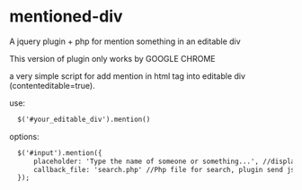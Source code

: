 mentioned-div
=============

A jquery plugin + php for mention something in an editable div

This version of plugin only works by GOOGLE CHROME

a very simple script for add mention in html tag into editable div (contenteditable=true).

use:
  ```html
	$('#your_editable_div').mention()
  ```
  
options:
  ```html
	$('#input').mention({
		placeholder: 'Type the name of someone or something...', //display when @ press
		callback_file: 'search.php' //Php file for search, plugin send json format
	});
  ```
